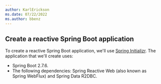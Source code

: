 ```yaml
---
author: KarlErickson
ms.date: 07/22/2022
ms.author: bbenz
---
```


## Create a reactive Spring Boot application

To create a reactive Spring Boot application, we'll use [Spring Initializr](https://start.spring.io/). The application that we'll create uses:

- Spring Boot 2.7.6.
- The following dependencies: Spring Reactive Web (also known as Spring WebFlux) and Spring Data R2DBC.
